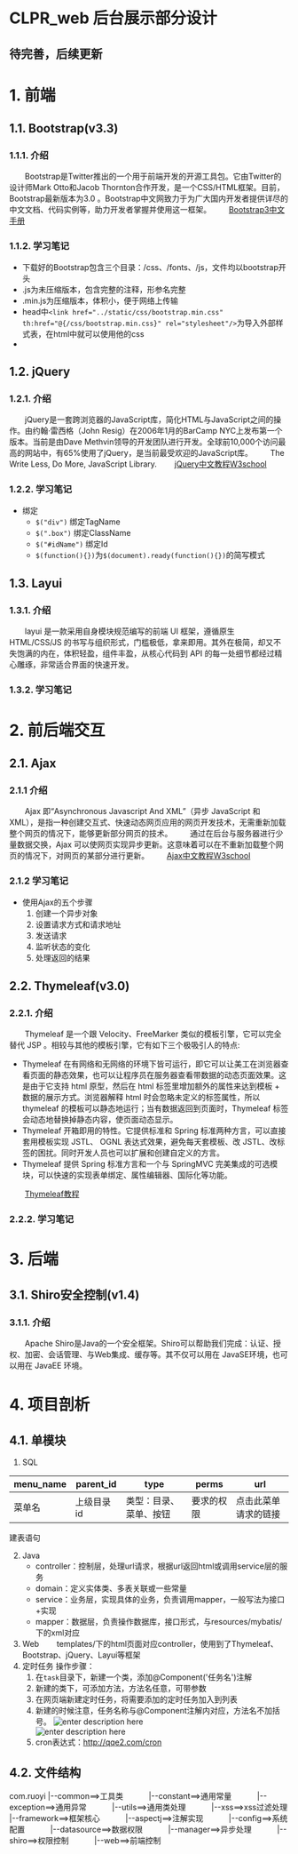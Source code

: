 # CLPR_web  后台展示部分设计 
## 待完善，后续更新

# 1. 前端
## 1.1. Bootstrap(v3.3)
### 1.1.1. 介绍
&emsp;&emsp;Bootstrap是Twitter推出的一个用于前端开发的开源工具包。它由Twitter的设计师Mark Otto和Jacob Thornton合作开发，是一个CSS/HTML框架。目前，Bootstrap最新版本为3.0 。Bootstrap中文网致力于为广大国内开发者提供详尽的中文文档、代码实例等，助力开发者掌握并使用这一框架。
&emsp;&emsp;[Bootstrap3中文手册](https://v3.bootcss.com/)
### 1.1.2. 学习笔记
- 下载好的Bootstrap包含三个目录：/css、/fonts、/js，文件均以bootstrap开头
- .js为未压缩版本，包含完整的注释，形参名完整
- .min.js为压缩版本，体积小，便于网络上传输
- head中`<link href="../static/css/bootstrap.min.css" th:href="@{/css/bootstrap.min.css}" rel="stylesheet"/>`为导入外部样式表，在html中就可以使用他的css
- 

## 1.2. jQuery
### 1.2.1. 介绍
&emsp;&emsp;jQuery是一套跨浏览器的JavaScript库，简化HTML与JavaScript之间的操作。由约翰·雷西格（John Resig）在2006年1月的BarCamp NYC上发布第一个版本。当前是由Dave Methvin领导的开发团队进行开发。全球前10,000个访问最高的网站中，有65%使用了jQuery，是当前最受欢迎的JavaScript库。
&emsp;&emsp;The Write Less, Do More, JavaScript Library.
&emsp;&emsp;[jQuery中文教程W3school](https://www.w3school.com.cn/jquery/index.asp)
### 1.2.2. 学习笔记
- 绑定
	- `$("div")` 绑定TagName
	- `$(".box")` 绑定ClassName
	- `$("#idName")` 绑定Id
	- `$(function(){})`为`$(document).ready(function(){})`的简写模式
## 1.3. Layui
### 1.3.1. 介绍
&emsp;&emsp;layui 是一款采用自身模块规范编写的前端 UI 框架，遵循原生 HTML/CSS/JS 的书写与组织形式，门槛极低，拿来即用。其外在极简，却又不失饱满的内在，体积轻盈，组件丰盈，从核心代码到 API 的每一处细节都经过精心雕琢，非常适合界面的快速开发。
### 1.3.2. 学习笔记
# 2. 前后端交互
## 2.1. Ajax
### 2.1.1 介绍
&emsp;&emsp;Ajax 即“Asynchronous Javascript And XML”（异步 JavaScript 和 XML），是指一种创建交互式、快速动态网页应用的网页开发技术，无需重新加载整个网页的情况下，能够更新部分网页的技术。
&emsp;&emsp;通过在后台与服务器进行少量数据交换，Ajax 可以使网页实现异步更新。这意味着可以在不重新加载整个网页的情况下，对网页的某部分进行更新。
&emsp;&emsp;[Ajax中文教程W3school](https://www.w3school.com.cn/ajax/index.asp)
### 2.1.2 学习笔记
- 使用Ajax的五个步骤
	1. 创建一个异步对象
	2. 设置请求方式和请求地址
	3. 发送请求
	4. 监听状态的变化
	5. 处理返回的结果
## 2.2. Thymeleaf(v3.0)
### 2.2.1. 介绍
&emsp;&emsp;Thymeleaf 是一个跟 Velocity、FreeMarker 类似的模板引擎，它可以完全替代 JSP 。相较与其他的模板引擎，它有如下三个极吸引人的特点:
- Thymeleaf 在有网络和无网络的环境下皆可运行，即它可以让美工在浏览器查看页面的静态效果，也可以让程序员在服务器查看带数据的动态页面效果。这是由于它支持 html 原型，然后在 html 标签里增加额外的属性来达到模板 + 数据的展示方式。浏览器解释 html 时会忽略未定义的标签属性，所以 thymeleaf 的模板可以静态地运行；当有数据返回到页面时，Thymeleaf 标签会动态地替换掉静态内容，使页面动态显示。
- Thymeleaf 开箱即用的特性。它提供标准和 Spring 标准两种方言，可以直接套用模板实现 JSTL、 OGNL 表达式效果，避免每天套模板、改 JSTL、改标签的困扰。同时开发人员也可以扩展和创建自定义的方言。
- Thymeleaf 提供 Spring 标准方言和一个与 SpringMVC 完美集成的可选模块，可以快速的实现表单绑定、属性编辑器、国际化等功能。

&emsp;&emsp;[Thymeleaf教程](https://tutorial.e-learn.cn/read/thymeleaf/index)
### 2.2.2. 学习笔记
# 3. 后端
## 3.1. Shiro安全控制(v1.4)
### 3.1.1. 介绍
&emsp;&emsp;Apache Shiro是Java的一个安全框架。Shiro可以帮助我们完成：认证、授权、加密、会话管理、与Web集成、缓存等。其不仅可以用在 JavaSE环境，也可以用在 JavaEE 环境。

# 4. 项目剖析
## 4.1. 单模块
1. SQL

| menu_name | parent_id  | type                   | perms      | url |
| --------- | ---------- | ---------------------- | ---------- | --- |
| 菜单名    | 上级目录id | 类型：目录、菜单、按钮 | 要求的权限 | 点击此菜单请求的链接  |

建表语句

2. Java
	- controller：控制层，处理url请求，根据url返回html或调用service层的服务
	- domain：定义实体类、多表关联或一些常量
	- service：业务层，实现具体的业务，负责调用mapper，一般写法为接口+实现
	- mapper：数据层，负责操作数据库，接口形式，与resources/mybatis/下的xml对应
3. Web
&emsp;&emsp;templates/下的html页面对应controller，使用到了Thymeleaf、Bootstrap、jQuery、Layui等框架
4. 定时任务
操作步骤：
    1. 在`task`目录下，新建一个类，添加@Component('任务名')注解
    2. 新建的类下，可添加方法，方法名任意，可带参数
    3. 在网页端新建定时任务，将需要添加的定时任务加入到列表
    4. 新建的时候注意，任务名称与@Component注解内对应，方法名不加括号。
    ![enter description here](https://aliyunosschenzj.oss-cn-beijing.aliyuncs.com/aliyunoss/1587123046104.png)    
    ![enter description here](https://aliyunosschenzj.oss-cn-beijing.aliyuncs.com/aliyunoss/1587123121618.png)
    5. cron表达式：http://qqe2.com/cron
## 4.2. 文件结构
com.ruoyi
|--common==>工具类
&emsp;&emsp;&emsp;|--constant==>通用常量
&emsp;&emsp;&emsp;|--exception==>通用异常
&emsp;&emsp;&emsp;|--utils==>通用类处理
&emsp;&emsp;&emsp;|--xss==>xss过滤处理
|--framework==>框架核心
&emsp;&emsp;&emsp;|--aspectj==>注解实现
&emsp;&emsp;&emsp;|--config==>系统配置
&emsp;&emsp;&emsp;|--datasource==>数据权限
&emsp;&emsp;&emsp;|--manager==>异步处理
&emsp;&emsp;&emsp;|--shiro==>权限控制
&emsp;&emsp;&emsp;|--web==>前端控制


